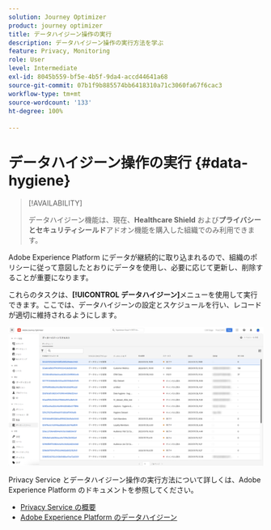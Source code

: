 ```yaml
---
solution: Journey Optimizer
product: journey optimizer
title: データハイジーン操作の実行
description: データハイジーン操作の実行方法を学ぶ
feature: Privacy, Monitoring
role: User
level: Intermediate
exl-id: 8045b559-bf5e-4b5f-9da4-accd44641a68
source-git-commit: 07b1f9b885574bb6418310a71c3060fa67f6cac3
workflow-type: tm+mt
source-wordcount: '133'
ht-degree: 100%

---
```


# データハイジーン操作の実行 {#data-hygiene}

>[!AVAILABILITY]
>
>データハイジーン機能は、現在、**Healthcare Shield** および&#x200B;**プライバシーとセキュリティシールド**&#x200B;アドオン機能を購入した組織でのみ利用できます。


Adobe Experience Platform にデータが継続的に取り込まれるので、組織のポリシーに従って意図したとおりにデータを使用し、必要に応じて更新し、削除することが重要になります。

これらのタスクは、**[!UICONTROL データハイジーン]**&#x200B;メニューを使用して実行できます。ここでは、データハイジーンの設定とスケジュールを行い、レコードが適切に維持されるようにします。

![](assets/data-hygiene.png)

Privacy Service とデータハイジーン操作の実行方法について詳しくは、Adobe Experience Platform のドキュメントを参照してください。

* [Privacy Service の概要](https://experienceleague.adobe.com/docs/experience-platform/privacy/home.html?lang=ja)
* [Adobe Experience Platform のデータハイジーン](https://experienceleague.adobe.com/docs/experience-platform/hygiene/home.html?lang=ja)
